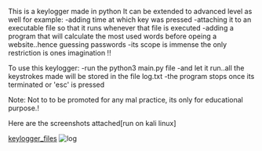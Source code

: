 This is a keylogger made in python
It can be extended to advanced level as well for example:
-adding time at which key was pressed
-attaching it to an executable file so that it runs whenever that file is executed
-adding a program that will calculate the most used words before opeing a website..hence guessing passwords
-its scope is immense the only restriction is ones imagination !!

To use this keylogger:
-run the python3 main.py file
-and let it run..all the keystrokes made will be stored in the file log.txt
-the program stops once its terminated or 'esc' is pressed

Note: Not to to be promoted for any mal practice, its only for educational purpose.!

Here are the screenshots attached[run on kali linux]

[keylogger_files](https://user-images.githubusercontent.com/94704551/193904555-32953e06-5608-4f5c-838f-2bafc172474a.png)
![log](https://user-images.githubusercontent.com/94704551/193904565-6126e432-37d2-4471-a499-dc84ccbe2fb4.png)
